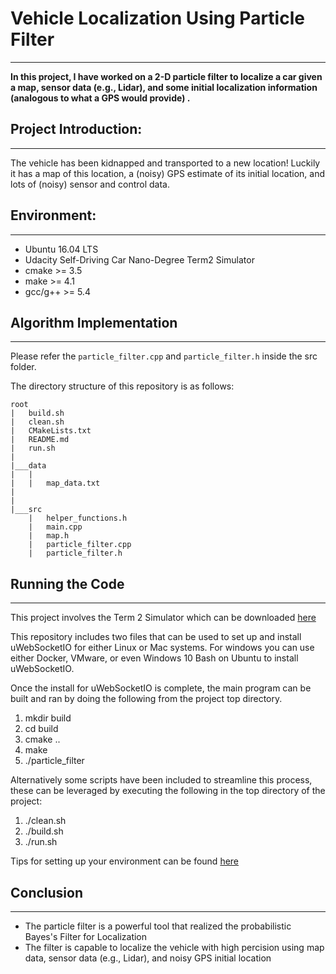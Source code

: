 # **Vehicle Localization Using Particle Filter**
---

**In this project, I have worked on a 2-D particle filter to localize a car given a map, sensor data (e.g., Lidar), and some initial localization information (analogous to what a GPS would provide) .**

## Project Introduction:
---
The  vehicle has been kidnapped and transported to a new location! Luckily it has a map of this location, a (noisy) GPS estimate of its initial location, and lots of (noisy) sensor and control data.


## Environment:
---
* Ubuntu 16.04 LTS
* Udacity Self-Driving Car Nano-Degree Term2 Simulator
* cmake >= 3.5
* make >= 4.1
* gcc/g++ >= 5.4

## Algorithm Implementation
---
Please refer the `particle_filter.cpp` and `particle_filter.h` inside the src folder.

The directory structure of this repository is as follows:
```
root
|   build.sh
|   clean.sh
|   CMakeLists.txt
|   README.md
|   run.sh
|
|___data
|   |   
|   |   map_data.txt
|   
|   
|___src
    |   helper_functions.h
    |   main.cpp
    |   map.h
    |   particle_filter.cpp
    |   particle_filter.h
```

## Running the Code
---
This project involves the Term 2 Simulator which can be downloaded [here](https://github.com/udacity/self-driving-car-sim/releases)

This repository includes two files that can be used to set up and install uWebSocketIO for either Linux or Mac systems. For windows you can use either Docker, VMware, or even Windows 10 Bash on Ubuntu to install uWebSocketIO.

Once the install for uWebSocketIO is complete, the main program can be built and ran by doing the following from the project top directory.

1. mkdir build
2. cd build
3. cmake ..
4. make
5. ./particle_filter

Alternatively some scripts have been included to streamline this process, these can be leveraged by executing the following in the top directory of the project:

1. ./clean.sh
2. ./build.sh
3. ./run.sh

Tips for setting up your environment can be found [here](https://classroom.udacity.com/nanodegrees/nd013/parts/40f38239-66b6-46ec-ae68-03afd8a601c8/modules/0949fca6-b379-42af-a919-ee50aa304e6a/lessons/f758c44c-5e40-4e01-93b5-1a82aa4e044f/concepts/23d376c7-0195-4276-bdf0-e02f1f3c665d)

## Conclusion
---
  * The particle filter is a powerful tool that realized the probabilistic Bayes's Filter for Localization
  * The filter is capable to localize the vehicle with high percision using map data, sensor data (e.g., Lidar), and noisy GPS initial location
